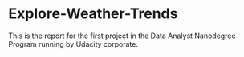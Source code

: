 # Explore-Weather-Trends
This is the report for the first project in the Data Analyst Nanodegree Program running by Udacity corporate. 
